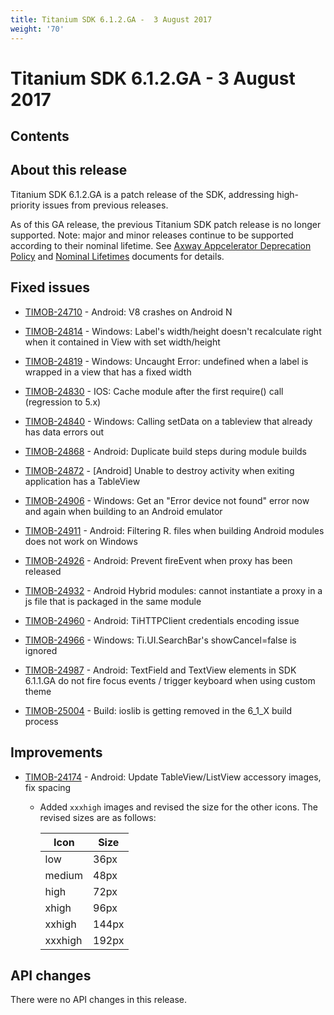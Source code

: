 ```yaml
---
title: Titanium SDK 6.1.2.GA -  3 August 2017
weight: '70'
---
```


# Titanium SDK 6.1.2.GA - 3 August 2017

## Contents

## About this release

Titanium SDK 6.1.2.GA is a patch release of the SDK, addressing high-priority issues from previous releases.

As of this GA release, the previous Titanium SDK patch release is no longer supported. Note: major and minor releases continue to be supported according to their nominal lifetime. See [Axway Appcelerator Deprecation Policy](/guide/AMPLIFY_Appcelerator_Services_Overview/Axway_Appcelerator_Deprecation_Policy/) and [Nominal Lifetimes](/guide/AMPLIFY_Appcelerator_Services_Overview/Axway_Appcelerator_Product_Lifecycle/#nominal-lifetimes) documents for details.

## Fixed issues

* [TIMOB-24710](https://jira.appcelerator.org/browse/TIMOB-24710) - Android: V8 crashes on Android N

* [TIMOB-24814](https://jira.appcelerator.org/browse/TIMOB-24814) - Windows: Label's width/height doesn't recalculate right when it contained in View with set width/height

* [TIMOB-24819](https://jira.appcelerator.org/browse/TIMOB-24819) - Windows: Uncaught Error: undefined when a label is wrapped in a view that has a fixed width

* [TIMOB-24830](https://jira.appcelerator.org/browse/TIMOB-24830) - IOS: Cache module after the first require() call (regression to 5.x)

* [TIMOB-24840](https://jira.appcelerator.org/browse/TIMOB-24840) - Windows: Calling setData on a tableview that already has data errors out

* [TIMOB-24868](https://jira.appcelerator.org/browse/TIMOB-24868) - Android: Duplicate build steps during module builds

* [TIMOB-24872](https://jira.appcelerator.org/browse/TIMOB-24872) - \[Android\] Unable to destroy activity when exiting application has a TableView

* [TIMOB-24906](https://jira.appcelerator.org/browse/TIMOB-24906) - Windows: Get an "Error device not found" error now and again when building to an Android emulator

* [TIMOB-24911](https://jira.appcelerator.org/browse/TIMOB-24911) \- Android: Filtering R. files when building Android modules does not work on Windows

* [TIMOB-24926](https://jira.appcelerator.org/browse/TIMOB-24926) - Android: Prevent fireEvent when proxy has been released

* [TIMOB-24932](https://jira.appcelerator.org/browse/TIMOB-24932) - Android Hybrid modules: cannot instantiate a proxy in a js file that is packaged in the same module

* [TIMOB-24960](https://jira.appcelerator.org/browse/TIMOB-24960) - Android: TiHTTPClient credentials encoding issue

* [TIMOB-24966](https://jira.appcelerator.org/browse/TIMOB-24966) \- Windows: Ti.UI.SearchBar's showCancel=false is ignored

* [TIMOB-24987](https://jira.appcelerator.org/browse/TIMOB-24987) - Android: TextField and TextView elements in SDK 6.1.1.GA do not fire focus events / trigger keyboard when using custom theme

* [TIMOB-25004](https://jira.appcelerator.org/browse/TIMOB-25004) - Build: ioslib is getting removed in the 6\_1\_X build process

## Improvements

* [TIMOB-24174](https://jira.appcelerator.org/browse/TIMOB-24174) - Android: Update TableView/ListView accessory images, fix spacing

    * Added `xxxhigh` images and revised the size for the other icons. The revised sizes are as follows:

        | Icon | Size |
        | --- | --- |
        | low | 36px |
        | medium | 48px |
        | high | 72px |
        | xhigh | 96px |
        | xxhigh | 144px |
        | xxxhigh | 192px |

## API changes

There were no API changes in this release.
